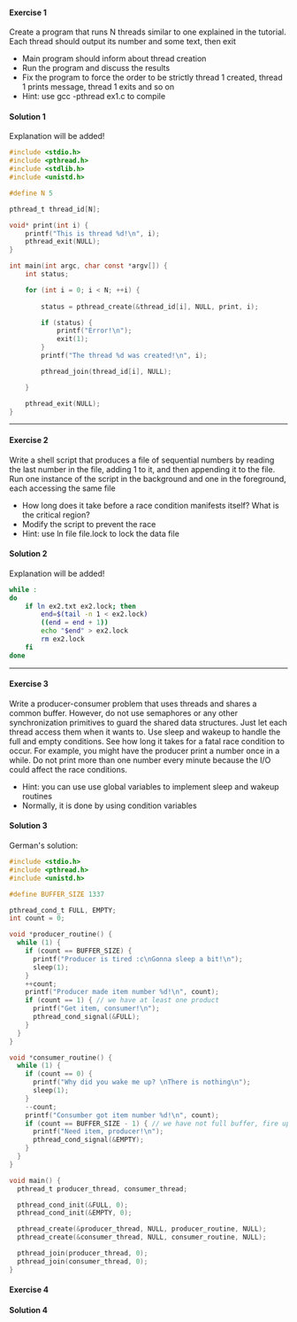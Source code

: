 #### Exercise 1

Create a program that runs N threads similar to one
explained in the tutorial. Each thread should output its
number and some text, then exit
- Main program should inform about thread creation
- Run the program and discuss the results
- Fix the program to force the order to be strictly thread
1 created, thread 1 prints message, thread 1 exits and
so on
- Hint: use gcc -pthread ex1.c to compile

#### Solution 1

Explanation will be added!

```c
#include <stdio.h>
#include <pthread.h>
#include <stdlib.h>
#include <unistd.h>

#define N 5

pthread_t thread_id[N];

void* print(int i) {
	printf("This is thread %d!\n", i);
	pthread_exit(NULL);
}

int main(int argc, char const *argv[]) {
	int status;

	for (int i = 0; i < N; ++i) {
	
		status = pthread_create(&thread_id[i], NULL, print, i);

		if (status) {
			printf("Error!\n");
			exit(1);
		}
		printf("The thread %d was created!\n", i);

		pthread_join(thread_id[i], NULL);

	}

	pthread_exit(NULL);
}
```

---

#### Exercise 2


 Write a shell script that produces a file of sequential numbers by reading the last number in the file, adding 1 to it, and then appending it to the file. Run one instance of the script in the background and one in the foreground, each accessing the same file
- How long does it take before a race condition manifests
itself? What is the critical region?
- Modify the script to prevent the race
- Hint: use ln file file.lock to lock the data file


#### Solution 2 

Explanation will be added!

```bash
while : 
do
	if ln ex2.txt ex2.lock; then
	    end=$(tail -n 1 < ex2.lock)
	    ((end = end + 1))
	    echo "$end" > ex2.lock
	    rm ex2.lock
	fi
done

```

---

#### Exercise 3

Write a producer-consumer problem that uses threads and shares a common buffer. However, do not use semaphores or any other synchronization primitives to guard the shared data structures. Just let each thread access them when it wants to. Use sleep and wakeup to handle the full and empty conditions. See how long it takes for a fatal race condition to occur. For example, you might have the producer print a number once in a while. Do not print more than one number every minute because the I/O could affect the race conditions.
- Hint: you can use use global variables to
implement sleep and wakeup routines
- Normally, it is done by using condition variables


#### Solution 3

German's solution:


```c
#include <stdio.h>
#include <pthread.h>
#include <unistd.h>

#define BUFFER_SIZE 1337

pthread_cond_t FULL, EMPTY;
int count = 0;

void *producer_routine() {
  while (1) {
    if (count == BUFFER_SIZE) {
      printf("Producer is tired :c\nGonna sleep a bit!\n");
      sleep(1);
    }
    ++count;
    printf("Producer made item number %d!\n", count);
    if (count == 1) { // we have at least one product
      printf("Get item, consumer!\n");
      pthread_cond_signal(&FULL);
    }
  }
}

void *consumer_routine() {
  while (1) {
    if (count == 0) {
      printf("Why did you wake me up? \nThere is nothing\n");
      sleep(1);
    }
    --count;
    printf("Consumber got item number %d!\n", count);
    if (count == BUFFER_SIZE - 1) { // we have not full buffer, fire up producer
      printf("Need item, producer!\n");
      pthread_cond_signal(&EMPTY);
    }
  }
}

void main() {
  pthread_t producer_thread, consumer_thread;

  pthread_cond_init(&FULL, 0);
  pthread_cond_init(&EMPTY, 0);

  pthread_create(&producer_thread, NULL, producer_routine, NULL);
  pthread_create(&consumer_thread, NULL, consumer_routine, NULL);

  pthread_join(producer_thread, 0);
  pthread_join(consumer_thread, 0);
}

```


#### Exercise 4


#### Solution 4


